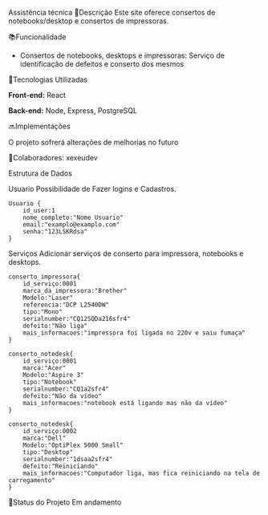 Assistência técnica
📝Descrição
Este site oferece consertos de notebooks/desktop e consertos de impressoras.

📚Funcionalidade
- Consertos de notebooks, desktops e impressoras: Serviço de identificação de defeitos e conserto dos mesmos

🔧Tecnologias Utilizadas


**Front-end:** React

**Back-end:** Node, Express, PostgreSQL

🔜Implementações

O projeto sofrerá alterações de melhorias no futuro

🤝Colaboradores:
xexeudev

Estrutura de Dados

Usuario
Possibilidade de Fazer logins e Cadastros.
    
    Usuario {
        id_user:1
        nome_completo:"Nome Usuario"
        email:"examplo@examplo.com"
        senha:"123LSKRdsa"
    }

Serviços
Adicionar serviços de conserto para impressora, notebooks e desktops.
    
    conserto_impressora{
        id_serviço:0001
        marca_da_impressora:"Brother"
        Modelo:"Laser"
        referencia:"DCP L2540DW"
        tipo:"Mono"
        serialnumber:"CQ12SQDa216sfr4"
        defeito:"Não liga"
        mais_informacoes:"impressora foi ligada no 220v e saiu fumaça"
    }
    
    conserto_notedesk{
        id_serviço:0001
        marca:"Acer"
        Modelo:"Aspire 3"
        tipo:"Notebook"
        serialnumber:"CQ1a2sfr4"
        defeito:"Não da vídeo"
        mais_informacoes:"notebook está ligando mas não da vídeo"
    }
    
    conserto_notedesk{
        id_serviço:0002
        marca:"Dell"
        Modelo:"OptiPlex 5000 Small"
        tipo:"Desktop"
        serialnumber:"1dsaa2sfr4"
        defeito:"Reiniciando"
        mais_informacoes:"Computador liga, mas fica reiniciando na tela de carregamento"
    }


🎯Status do Projeto
Em andamento
